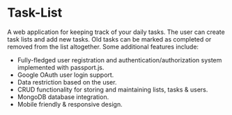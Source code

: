 # Task-List

A web application for keeping track of your daily tasks. The user can create task lists and add new tasks. Old tasks can be marked as completed or removed from the list altogether. Some additional features include:
<ul>
<li>Fully-fledged user registration and authentication/authorization system implemented with passport.js.</li>
<li>Google OAuth user login support.</li>
<li>Data restriction based on the user.</li>
<li>CRUD functionality for storing and maintaining lists, tasks & users.</li>
<li>MongoDB database integration.</li>
<li>Mobile friendly & responsive design.</li>
<ul>
